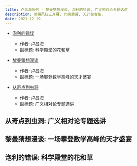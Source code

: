 ```yaml
---
title: 卢昌海系列 - 黎曼猜想漫谈, 泡利的错误, 广义相对论专题选讲
description: 雨横风狂三月暮, 门掩黄昏, 无计留春住.
date: 2021-12-19
---
```


* [泡利的错误](https://book.douban.com/subject/30333795/)
  - 作者: 卢昌海
  - 副标题: 科学殿堂的花和草

* [黎曼猜想漫谈](https://book.douban.com/subject/26849607/)
  - 作者: 卢昌海
  - 副标题: 一场攀登数学高峰的天才盛宴

* [从奇点到虫洞](https://book.douban.com/subject/25775689/)
  - 作者: 卢昌海
  - 副标题: 广义相对论专题选讲

## 从奇点到虫洞: 广义相对论专题选讲

## 黎曼猜想漫谈: 一场攀登数学高峰的天才盛宴

## 泡利的错误: 科学殿堂的花和草
